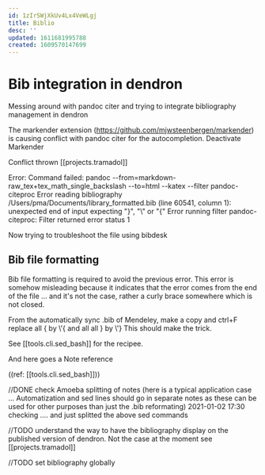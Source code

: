```yaml
---
id: 1zIrSWjXkUv4Lx4VeWLgj
title: Biblio
desc: ''
updated: 1611681995788
created: 1609570147699
---
```

# Bib integration in dendron

Messing around with pandoc citer and trying to integrate bibliography management in dendron

The markender extension (<https://github.com/mjwsteenbergen/markender>) is causing conflict with pandoc citer for the autocompletion.
Deactivate Markender

Conflict thrown  [[projects.tramadol]] 

Error: Command failed: pandoc --from=markdown-raw_tex+tex_math_single_backslash --to=html --katex --filter pandoc-citeproc
Error reading bibliography /Users/pma/Documents/library_formatted.bib (line 60541, column 1):
unexpected end of input
expecting "}", "\\" or "{"
Error running filter pandoc-citeproc:
Filter returned error status 1

Now trying to troubleshoot the file using bibdesk

## Bib file formatting

Bib file formatting is required to avoid the previous error. This error is somehow misleading because it indicates that the error comes from the end of the file ... and it's not the case, rather a curly brace somewhere which is not closed.

From the automatically sync .bib of Mendeley, make a copy and ctrl+F replace all { by \\'{ and all all } by \\'}
This should make the trick.

See [[tools.cli.sed_bash]] for the recipee.

And here goes a Note reference 

((ref: [[tools.cli.sed_bash]]))

//DONE check Amoeba splitting of notes (here is a typical application case ... Automatization and sed lines should go in separate notes as these can be used for other purposes than just the .bib reformating) 2021-01-02 17:30 checking .... and just splitted the above sed commands

//TODO understand the way to have the bibliography display on the published version of dendron. Not the case at the moment see [[projects.tramadol]]

//TODO set bibliography globally



